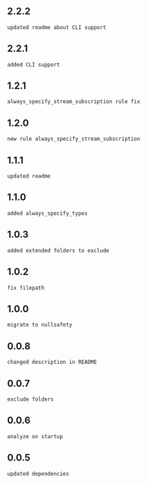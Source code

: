 ## 2.2.2
    updated readme about CLI support
## 2.2.1
    added CLI support

## 1.2.1
    always_specify_stream_subscription rule fix
## 1.2.0
    new rule always_specify_stream_subscription
## 1.1.1
    updated readme
## 1.1.0
    added always_specify_types
## 1.0.3
    added extended folders to exclude
## 1.0.2
    fix filepath
## 1.0.0
    migrate to nullsafety
## 0.0.8
    changed description in README
## 0.0.7
    exclude folders
## 0.0.6
    analyze on startup
## 0.0.5
    updated dependencies